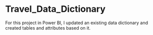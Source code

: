 # Travel_Data_Dictionary
 
For this project in Power BI, I updated an existing data dictionary and created tables and attributes based on it.
